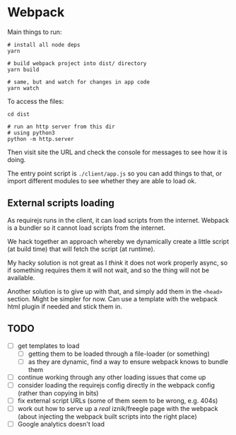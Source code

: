 # Webpack

Main things to run:

```
# install all node deps
yarn

# build webpack project into dist/ directory
yarn build

# same, but and watch for changes in app code
yarn watch
```

To access the files:
```
cd dist

# run an http server from this dir
# using python3
python -m http.server
```

Then visit site the URL and check the console for messages to see how it is doing.

The entry point script is `./client/app.js` so you can add things to that, or import different modules to see whether they are able to load ok.

## External scripts loading

As requirejs runs in the client, it can load scripts from the internet. Webpack is a bundler so it cannot load scripts from the internet.

We hack together an approach whereby we dynamically create a little script (at build time) that will fetch the script (at runtime).

My hacky solution is not great as I *think* it does not work properly async, so if something requires them it will not wait, and so the thing will not be available.

Another solution is to give up with that, and simply add them in the `<head>` section. Might be simpler for now. Can use a template with the webpack html plugin if needed and stick them in.

## TODO

* [ ] get templates to load
  * [ ] getting them to be loaded through a file-loader (or something)
  * [ ] as they are dynamic, find a way to ensure webpack knows to bundle them
* [ ] continue working through any other loading issues that come up
* [ ] consider loading the requirejs config directly in the webpack config (rather than copying in bits)
* [ ] fix external script URLs (some of them seem to be wrong, e.g. 404s)
* [ ] work out how to serve up a _real_ iznik/freegle page with the webpack (about injecting the webpack built scripts into the right place)
* [ ] Google analytics doesn't load